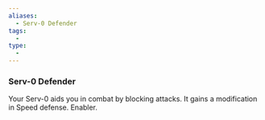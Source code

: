 ```yaml
---
aliases:
  - Serv-0 Defender
tags:
  - 
type:
  - 
---
```

### Serv-0 Defender

Your Serv-0 aids you in combat by blocking attacks. It gains a modification in Speed defense. Enabler.